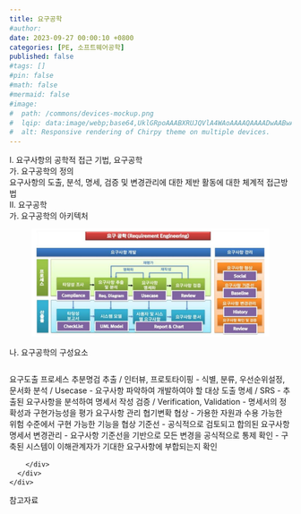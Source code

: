 ```yaml
---
title: 요구공학
#author: 
date: 2023-09-27 00:00:10 +0800
categories: [PE, 소프트웨어공학]
published: false
#tags: []
#pin: false
#math: false
#mermaid: false
#image:
#  path: /commons/devices-mockup.png
#  lqip: data:image/webp;base64,UklGRpoAAABXRUJQVlA4WAoAAAAQAAAADwAABwAAQUxQSDIAAAARL0AmbZurmr57yyIiqE8oiG0bejIYEQTgqiDA9vqnsUSI6H+oAERp2HZ65qP/VIAWAFZQOCBCAAAA8AEAnQEqEAAIAAVAfCWkAALp8sF8rgRgAP7o9FDvMCkMde9PK7euH5M1m6VWoDXf2FkP3BqV0ZYbO6NA/VFIAAAA
#  alt: Responsive rendering of Chirpy theme on multiple devices.
---
```


<div class="post-wrap">
  <div class="para">
    <div class="para-title">
      I. 요구사항의 공학적 접근 기법, 요구공학
    </div>
    <div class="para-cntnt">
      <div class="para">
        <div class="para-title">
          가. 요구공학의 정의
        </div>
        <div class="para-cntnt">
            요구사항의 도출, 분석, 명세, 검증 및 변경관리에 대한 제반 활동에 대한 체계적 접근방법
        </div>
      </div>
    </div>
  </div>
  
  <div class="para">
    <div class="para-title">
      II. 요구공학
    </div>
    <div class="para-cntnt">
      <div class="para">
        <div class="para-title">
          가. 요구공학의 아키텍처
        </div>
        <div class="para-cntnt">
          <figure class="post-figure">
            <img src="/assets/img/posts/요구공학.png" alt="요구공학">
<!--            <figcaption>Source: Unveiling the Metaverse: Exploring Emerging Trends, Multifaceted Perspectives, and Future Challenges</figcaption>-->
          </figure>
        </div>
      </div>
      <div class="para">
        <div class="para-title">
          나. 요구공학의 구성요소
        </div>
        <div class="para-cntnt">
          <table class="post-table">
          </table>
          요구도출 프로세스 추분명검
  추출 / 인터뷰, 프로토타이핑 - 식별, 분류, 우선순위설정, 문서화
  분석 / Usecase - 요구사항 파악하여 개발하여야 할 대상 도출 
  명세 / SRS - 추출된 요구사항을 분석하여 명세서 작성 
  검증 / Verification, Validation - 명세서의 정확성과 구현가능성을 평가
요구사항 관리 협기변확
  협상 - 가용한 자원과 수용 가능한 위험 수준에서 구현 가능한 기능을 협상
  기준선 - 공식적으로 검토되고 합의된 요구사항 명세서
  변경관리 - 요구사항 기준선을 기반으로 모든 변경을 공식적으로 통제
  확인 - 구축된 시스템이 이해관계자가 기대한 요구사항에 부합되는지 확인

        </div>
      </div>
    </div>
  </div>

  <div class="refr-wrap">
    <div class="refr-title">
        참고자료
    </div>
    <ol class="refr-list">
    <!--    <li>(나현식, 최대선) <a target="_blank" href="https://scienceon.kisti.re.kr/commons/util/originalView.do?cn=JAKO202225948430499&oCn=JAKO202225948430499&dbt=JAKO&journal=NJOU00291864">메타버스 보안 위협 요소 및 대응 방안 검토</a></li>-->
    <!--    <li>(M. Uddin, S. Manickam, H. Ullah, M. Obaidat and A. Dandoush) <a target="_blank" href="https://ieeexplore.ieee.org/abstract/document/10138386">Unveiling the Metaverse: Exploring Emerging Trends, Multifaceted Perspectives, and Future Challenges</a></li>-->
    </ol>
  </div>
</div>
